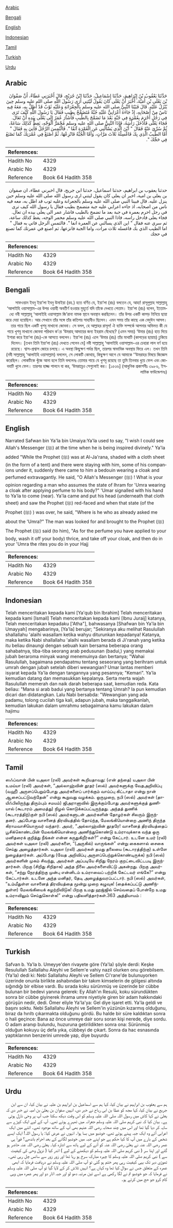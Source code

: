 [Arabic](#arabic)

[Bengali](#bengali)

[English](#english)

[Indonesian](#indonesian)

[Tamil](#tamil)

[Turkish](#turkish)

[Urdu](#urdu)

## Arabic


<div dir="rtl" lang="ar" style={{fontSize:'larger',backgroundColor:'#f8f9fa',padding:20}}>
حَدَّثَنَا يَعْقُوبُ بْنُ إِبْرَاهِيمَ، حَدَّثَنَا إِسْمَاعِيلُ، حَدَّثَنَا ابْنُ جُرَيْجٍ، قَالَ أَخْبَرَنِي عَطَاءٌ، أَنَّ صَفْوَانَ بْنَ يَعْلَى بْنِ أُمَيَّةَ، أَخْبَرَ أَنَّ يَعْلَى كَانَ يَقُولُ لَيْتَنِي أَرَى رَسُولَ اللَّهِ صلى الله عليه وسلم حِينَ يُنْزَلُ عَلَيْهِ‏.‏ قَالَ فَبَيْنَا النَّبِيُّ صلى الله عليه وسلم بِالْجِعْرَانَةِ وَعَلَيْهِ ثَوْبٌ قَدْ أُظِلَّ بِهِ، مَعَهُ فِيهِ نَاسٌ مِنْ أَصْحَابِهِ، إِذْ جَاءَهُ أَعْرَابِيٌّ عَلَيْهِ جُبَّةٌ مُتَضَمِّخٌ بِطِيبٍ فَقَالَ يَا رَسُولَ اللَّهِ كَيْفَ تَرَى فِي رَجُلٍ أَحْرَمَ بِعُمْرَةٍ فِي جُبَّةٍ بَعْدَ مَا تَضَمَّخَ بِالطِّيبِ فَأَشَارَ عُمَرُ إِلَى يَعْلَى بِيَدِهِ أَنْ تَعَالَ‏.‏ فَجَاءَ يَعْلَى فَأَدْخَلَ رَأْسَهُ، فَإِذَا النَّبِيُّ صلى الله عليه وسلم مُحْمَرُّ الْوَجْهِ، يَغِطُّ كَذَلِكَ سَاعَةً، ثُمَّ سُرِّيَ عَنْهُ فَقَالَ ‏"‏ أَيْنَ الَّذِي يَسْأَلُنِي عَنِ الْعُمْرَةِ آنَفًا ‏"‏‏.‏ فَالْتُمِسَ الرَّجُلُ فَأُتِيَ بِهِ فَقَالَ ‏"‏ أَمَّا الطِّيبُ الَّذِي بِكَ فَاغْسِلْهُ ثَلاَثَ مَرَّاتٍ، وَأَمَّا الْجُبَّةُ فَانْزِعْهَا، ثُمَّ اصْنَعْ فِي عُمْرَتِكَ كَمَا تَصْنَعُ فِي حَجِّكَ ‏"‏‏.‏
</div>
<div style={{backgroundColor:'#f8f9fa',padding:20, marginBottom: 10}}><table> <thead> <tr> <th>References:</th> <th></th> </tr> </thead> <tbody><tr><td>Hadith No</td><td>4329</td></tr><tr><td>Arabic No</td><td>4329</td></tr><tr><td>Reference</td><td>Book 64 Hadith 358</td></tr></tbody></table></div>


<div dir="rtl" lang="ar" style={{fontSize:'larger',backgroundColor:'#f8f9fa',padding:20}}>
حدثنا يعقوب بن ابراهيم، حدثنا اسماعيل، حدثنا ابن جريج، قال اخبرني عطاء، ان صفوان بن يعلى بن امية، اخبر ان يعلى كان يقول ليتني ارى رسول الله صلى الله عليه وسلم حين ينزل عليه. قال فبينا النبي صلى الله عليه وسلم بالجعرانة وعليه ثوب قد اظل به، معه فيه ناس من اصحابه، اذ جاءه اعرابي عليه جبة متضمخ بطيب فقال يا رسول الله كيف ترى في رجل احرم بعمرة في جبة بعد ما تضمخ بالطيب فاشار عمر الى يعلى بيده ان تعال. فجاء يعلى فادخل راسه، فاذا النبي صلى الله عليه وسلم محمر الوجه، يغط كذلك ساعة، ثم سري عنه فقال " اين الذي يسالني عن العمرة انفا ". فالتمس الرجل فاتي به فقال " اما الطيب الذي بك فاغسله ثلاث مرات، واما الجبة فانزعها، ثم اصنع في عمرتك كما تصنع في حجك
</div>
<div style={{backgroundColor:'#f8f9fa',padding:20, marginBottom: 10}}><table> <thead> <tr> <th>References:</th> <th></th> </tr> </thead> <tbody><tr><td>Hadith No</td><td>4329</td></tr><tr><td>Arabic No</td><td>4329</td></tr><tr><td>Reference</td><td>Book 64 Hadith 358</td></tr></tbody></table></div>

## Bengali


<div dir="rtl" lang="bn" style={{fontSize:'larger',backgroundColor:'#f8f9fa',padding:20}}>
সাফওয়ান ইবনু ইয়া‘লা ইবনু উমাইয়া (রহ.) হতে বর্ণিত যে, ইয়া‘লা (রাঃ) বলতেন যে, আহা! রাসূলুল্লাহ সাল্লাল্লাহু ‘আলাইহি ওয়াসাল্লাম-এর উপর ওয়াহী অবতীর্ণ হওয়ার মুহূর্তে যদি তাঁকে দেখতে পেতাম। ইয়া‘লা (রাঃ) বলেন, ইতোমধ্যে নবী সাল্লাল্লাহু ‘আলাইহি ওয়াসাল্লাম জি’রানা নামক স্থানে অবস্থান করছিলেন। তাঁর উপর একটি কাপড় টানিয়ে ছায়া করে দেয়া হয়েছিল। আর সেখানে তাঁর সঙ্গে তাঁর কতিপয় সাহাবীও ছিলেন। এমন সময় তাঁর কাছে এক বেদুঈন আসল। তার গায়ে ছিল একটি খুশবু মাখানো জোববা। সে বলল, হে আল্লাহর রাসূল! ঐ ব্যক্তি সম্পর্কে আপনার অভিমত কী যে গায়ে খুশবু মাখানো জোববা পরিধান ক’রে ‘উমরাহ্ আদায়ের জন্য ইহরাম বেঁধেছে? (এমন সময়) ‘উমার (রাঃ) হাত দিয়ে ইশারা করে ইয়া‘লা (রাঃ)-কে আসতে বললেন। ইয়া‘লা (রাঃ) এলে ‘উমার (রাঃ) তাঁর মাথাটি (কাপড়ের ছায়ায়) ঢুকিয়ে দিলেন। [তখন তিনি ইয়া‘লা (রাঃ) দেখতে পেলেন যে] নবী সাল্লাল্লাহু ‘আলাইহি ওয়াসাল্লাম-এর চেহারা লাল বর্ণ হয়ে রয়েছে। শ্বাস-প্রশ্বাস জোরে চলছে। এ অবস্থা কিছুক্ষণ পর্যন্ত ছিল, তারপর স্বাভাবিক অবস্থায় ফিরে এল। তখন তিনি (নবী সাল্লাল্লাহু ‘আলাইহি ওয়াসাল্লাম) বললেন, সে লোকটি কোথায়, কিছুক্ষণ আগে যে আমাকে ‘‘উমরাহর বিষয়ে জিজ্ঞেস করেছিল। লোকটিকে খুঁজে আনা হলে তিনি বললেনঃ তোমার গায়ে যে খুশবু রয়েছে তা তুমি তিনবার ধুয়ে ফেল এবং জোববাটি খুলে ফেল। তারপর হাজ্জ পালনে যা কর, ‘উমরাহ্তেও সেগুলোই কর। [১৫৩৬] (আধুনিক প্রকাশনীঃ ৩৯৮৬, ইসলামিক ফাউন্ডেশনঃ)
</div>
<div style={{backgroundColor:'#f8f9fa',padding:20, marginBottom: 10}}><table> <thead> <tr> <th>References:</th> <th></th> </tr> </thead> <tbody><tr><td>Hadith No</td><td>4329</td></tr><tr><td>Arabic No</td><td>4329</td></tr><tr><td>Reference</td><td>Book 64 Hadith 358</td></tr></tbody></table></div>

## English


<div dir="ltr" lang="en" style={{fontSize:'larger',backgroundColor:'#f8f9fa',padding:20}}>
Narrated Safwan bin Ya'la bin Umaiya:Ya'la used to say, "I wish I could see Allah's Messenger (ﷺ) at the time when he is being inspired divinely." Ya'la added "While the Prophet (ﷺ) was at Al-Ja'rana, shaded with a cloth sheet (in the form of a tent) and there were staying with him, some of his companions under it, suddenly there came to him a bedouin wearing a cloak and perfumed extravagantly. He said, "O Allah's Messenger (ﷺ) ! What is your opinion regarding a man who assumes the state of Ihram for 'Umra wearing a cloak after applying perfume to his body?" 'Umar signalled with his hand to Ya'la to come (near). Ya'la came and put his head (underneath that cloth sheet) and saw the Prophet (ﷺ) red-faced and when that state (of the Prophet (ﷺ) ) was over, he said, "Where is he who as already asked me about the 'Umra?" The man was looked for and brought to the Prophet (ﷺ) The Prophet (ﷺ) said (to him), "As for the perfume you have applied to your body, wash it off your body) thrice, and take off your cloak, and then do in your 'Umra the rites you do in your Hajj
</div>
<div style={{backgroundColor:'#f8f9fa',padding:20, marginBottom: 10}}><table> <thead> <tr> <th>References:</th> <th></th> </tr> </thead> <tbody><tr><td>Hadith No</td><td>4329</td></tr><tr><td>Arabic No</td><td>4329</td></tr><tr><td>Reference</td><td>Book 64 Hadith 358</td></tr></tbody></table></div>

## Indonesian


<div dir="ltr" lang="id" style={{fontSize:'larger',backgroundColor:'#f8f9fa',padding:20}}>
Telah menceritakan kepada kami [Ya'qub bin Ibrahim] Telah menceritakan kepada kami [Ismail] Telah menceritakan kepada kami [Ibnu Juraij] katanya, Telah menceritakan kepadaku ['Atha"], bahwasanya [Shafwan bin Ya'la bin Umayyah] mengabarinya, [Ya'la] berujar; "Sekiranya aku melihat Rasulullah shallallahu 'alaihi wasallam ketika wahyu diturunkan kepadanya! Katanya, maka ketika Nabi shallallahu 'alaihi wasallam berada di Ji'ranah yang ketika itu beliau dinaungi dengan sebuah kain bersama beberapa orang sahabatnya, tiba-tiba seorang arab pedusunan (badui,) yang memakai jubah beraroma minyak wangi menemuinya dan bertanya; "Wahai Rasulullah, bagaimana pendapatmu tentang seseorang yang berihram untuk umrah dengan jubah setelah diberi wewangian? Umar lantas memberi isyarat kepada Ya'la dengan tangannya yang pesannya; "Kemari". Ya'la kemudian datang dan memasukkan kepalanya. Serta merta wajah Rasulullah memerah dan naik darah beberapa saat, kemudian reda. Kata beliau: "Mana si arab badui yang bertanya tentang Umrah? Ia pun kemudian dicari dan didatangkan. Lalu Nabi bersabda: "Wewangian yang ada padamu, tolong cucilah tiga kali, adapun jubah, maka tanggalkanlah, kemudian lakukan dalam umrahmu sebagaimana kamu lakukan dalam hajimu
</div>
<div style={{backgroundColor:'#f8f9fa',padding:20, marginBottom: 10}}><table> <thead> <tr> <th>References:</th> <th></th> </tr> </thead> <tbody><tr><td>Hadith No</td><td>4329</td></tr><tr><td>Arabic No</td><td>4329</td></tr><tr><td>Reference</td><td>Book 64 Hadith 358</td></tr></tbody></table></div>

## Tamil


<div dir="ltr" lang="ta" style={{fontSize:'larger',backgroundColor:'#f8f9fa',padding:20}}>
ஸஃப்வான் பின் யஅலா (ரலி) அவர்கள் கூறியதாவது: (என் தந்தை) யஅலா பின் உமய்யா (ரலி) அவர்கள், “அல்லாஹ்வின் தூதர் (ஸல்) அவர்களுக்கு வேதஅறிவிப்பு (வஹீ) அருளப்பெறும்போது அவர்களைப் பார்க்கும் வாய்ப்பு கிட்டாதா என்று நான் ஆசைப்பட்டுவந்தேன்” என்று கூறுவது வழக்கம். ஒருமுறை, நபி (ஸல்) அவர்கள் (தாயிஃபிலிருந்து திரும்பும் சமயம்) ஜிஅரானாவில் இருக்கும்போது அவர்களுக்குத் துணியால் (கூடாரம் அமைத்து) நிழல் கொடுக்கப்பட்டிருந்தது. அந்தத் துணிக் (கூடாரத்திற்)குள் நபி (ஸல்) அவர்களுடன் அவர்களின் தோழர்கள் சிலரும் இருந்தனர். அப்போது வாசனைத் திரவியத்தில் தோய்ந்த, மேலங்கியொன்றை அணிந் திருந்த கிராமவாசியொருவர் வந்தார். அவர், “அல்லாஹ்வின் தூதரே! வாசனைத் திரவியத்தைப் பூசிக்கொண்டபின் மேலங்கியொன்றை அணிந்துகொண்டு உம்ராவுக்காக வந்த ஒரு மனிதரைக் குறித்து நீங்கள் என்ன கருதுகிறீர்கள்?” என்று கேட்டார். உடனே உமர் (ரலி) அவர்கள் யஅலா (ரலி) அவர்களை, “(அருகில்) வாருங்கள்” என்று கைகளால் சைகை செய்து அழைத்தார்கள். யஅலா (ரலி) அவர்கள் தமது தலையை (கூடாரத்திற்கு) உள்ளே நுழைத்தார்கள். அப்போது (வேத அறிவிப்பு அருளப்பெற்றுக்கொண்டிருக்க) நபி (ஸல்) அவர்களின் முகம் சிவந்து, அவர்கள் அப்படியே சிறிது நேரம் குறட்டைவிட்டபடி இருந்தார்கள். பிறகு (சிறிது சிறிதாக) அந்த நிலை அவர்களைவிட்டு அகன்றது. பிறகு அவர்கள், “சற்று நேரத்திற்கு முன்பு என்னிடம் உம்ராவைப் பற்றிக் கேட்டவர் எங்கே?” என்று கேட்டார்கள். உடனே அந்த மனிதர், தேடி அழைத்துவரப்பட்டார். நபி (ஸல்) அவர்கள், “உம்மீதுள்ள வாசனைத் திரவியத்தை மூன்று முறை கழுவுக! (தைக்கப்பட்டு அணிந்துள்ள) மேலங்கியைக் கழற்றிவிடுக! பிறகு உமது ஹஜ்ஜில் செய்வதைப் போன்றே உமது உம்ராவிலும் செய்துகொள்க!” என்று பதிலளித்தார்கள்.363 அத்தியாயம் :
</div>
<div style={{backgroundColor:'#f8f9fa',padding:20, marginBottom: 10}}><table> <thead> <tr> <th>References:</th> <th></th> </tr> </thead> <tbody><tr><td>Hadith No</td><td>4329</td></tr><tr><td>Arabic No</td><td>4329</td></tr><tr><td>Reference</td><td>Book 64 Hadith 358</td></tr></tbody></table></div>

## Turkish


<div dir="ltr" lang="tr" style={{fontSize:'larger',backgroundColor:'#f8f9fa',padding:20}}>
Safvan b. Ya'la b. Umeyye'den rivayete göre (Ya'la) şöyle derdi: Keşke Resulullah Sallallahu Aleyhi ve Sellem'e vahiy nazil olurken onu görebilsem. (Ya'la) dedi ki: Nebi Sallallahu Aleyhi ve Sellem Ci'rane'de bulunuyorken üzerinde onunla birlikte ashabından bir takım kimselerin de gölgesi altında sığındığı bir elbise vardı. Bu sırada koku sürünmüş ve üzerinde bir cübbe bulunan bir bedevi yanına gelerek: Ey Allah'ın Resulü, koku sürundükten sonra bir cübbe giyinerek ihrama umre niyetiyle giren bir adam hakkındaki görüşün nedir, dedi. Ömer eliyle Ya'la'ya: Gel diye işaret etti. Ya'la geldi ve başını soktu. Nebi Sallallahu Aleyhi ve Sellem'in yüzünün kızarmış olduğunu, biraz da hırıltı çıkarmakta olduğunu gördü. Bu halde bir süre kaldıktan sonra o hali geçince: Bana az önce umreye dair soru soran kişi nerede, diye sordu. O adam aranıp bulundu, huzuruna getirildikten sonra ona: Sürünmüş olduğun kokuyu üç defa yıka, cübbeyi de çıkart. Sonra da hac esnasında yaptıklarının benzerini umrede yap, diye buyurdu
</div>
<div style={{backgroundColor:'#f8f9fa',padding:20, marginBottom: 10}}><table> <thead> <tr> <th>References:</th> <th></th> </tr> </thead> <tbody><tr><td>Hadith No</td><td>4329</td></tr><tr><td>Arabic No</td><td>4329</td></tr><tr><td>Reference</td><td>Book 64 Hadith 358</td></tr></tbody></table></div>

## Urdu


<div dir="rtl" lang="ur" style={{fontSize:'larger',backgroundColor:'#f8f9fa',padding:20}}>
ہم سے یعقوب بن ابراہیم نے بیان کیا، کہا ہم سے اسماعیل بن ابراہیم بن علیہ نے بیان کیا، ان سے ابن جریج نے بیان کیا، کہا مجھ کو عطا بن ابی رباح نے خبر دی، انہیں صفوان بن یعلیٰ بن امیہ نے خبر دی کہ یعلیٰ نے کہا کاش میں رسول اللہ صلی اللہ علیہ وسلم کو اس وقت دیکھ سکتا جب آپ پر وحی نازل ہوتی ہے۔ بیان کیا کہ نبی کریم صلی اللہ علیہ وسلم جعرانہ میں ٹھہرے ہوئے تھے۔ آپ کے لیے ایک کپڑے سے سایہ کر دیا گیا تھا اور اس میں چند صحابہ رضی اللہ عنہم بھی آپ کے ساتھ موجود تھے۔ اتنے میں ایک اعرابی آئے وہ ایک جبہ پہنے ہوئے تھے، خوشبو میں بسا ہوا۔ انہوں نے عرض کیا: یا رسول اللہ! ایک ایسے شخص کے بارے میں آپ کا کیا حکم ہے جو اپنے جبہ میں خوشبو لگانے کے بعد احرام باندھے؟ فوراً ہی عمر رضی اللہ عنہ نے یعلیٰ رضی اللہ عنہ کو آنے کے لیے ہاتھ سے اشارہ کیا۔ یعلیٰ رضی اللہ عنہ حاضر ہو گئے اور اپنا سر ( نبی کریم صلی اللہ علیہ وسلم کو دیکھنے کے لیے ) اندر کیا ( نزول وحی کی کیفیت سے ) نبی کریم صلی اللہ علیہ وسلم کا چہرہ مبارک سرخ ہو رہا تھا اور زور زور سے سانس چل رہی تھی۔ تھوڑی دیر تک یہی کیفیت رہی پھر ختم ہو گئی تو آپ صلی اللہ علیہ وسلم نے دریافت فرمایا کہ ابھی عمرہ کے متعلق جس نے سوال کیا تھا وہ کہاں ہے؟ انہیں تلاش کر کے لایا گیا تو آپ صلی اللہ علیہ وسلم نے فرمایا کہ جو خوشبو تم نے لگا رکھی ہے اسے تین مرتبہ دھو لو اور جبہ اتار دو اور پھر عمرہ میں وہی کام کرو جو حج میں کرتے ہو۔
</div>
<div style={{backgroundColor:'#f8f9fa',padding:20, marginBottom: 10}}><table> <thead> <tr> <th>References:</th> <th></th> </tr> </thead> <tbody><tr><td>Hadith No</td><td>4329</td></tr><tr><td>Arabic No</td><td>4329</td></tr><tr><td>Reference</td><td>Book 64 Hadith 358</td></tr></tbody></table></div>